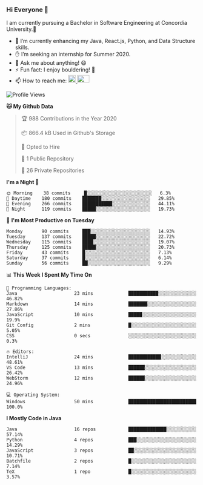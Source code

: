 ### Hi Everyone 👋
I am currently pursuing a Bachelor in Software Engineering at Concordia University.🏫

- 🌱 I’m currently enhancing my Java, React.js, Python, and Data Structure skills.
- ✋ I’m seeking an internship for Summer 2020.
- 💬 Ask me about anything! 😄
- ⚡ Fun fact: I enjoy bouldering! 🧗‍
- 📫 How to reach me: <a href="https://www.linkedin.com/in/siu-tong-ye/" target="_blank"> <img width="20px" width="32" src="https://cdn.jsdelivr.net/npm/simple-icons@v3/icons/linkedin.svg" /> </a> <a href="mailto:SiuTongYe@gmail.com" target="_blank"> <img height="20" width="32" src="https://cdn.jsdelivr.net/npm/simple-icons@v3/icons/gmail.svg" /> </a>

<!--START_SECTION:waka-->
![Profile Views](http://img.shields.io/badge/Profile%20Views-4-blue)

**🐱 My Github Data** 

> 🏆 988 Contributions in the Year 2020
 > 
> 📦 866.4 kB Used in Github's Storage 
 > 
> 💼 Opted to Hire
 > 
> 📜 1 Public Repository 
 > 
> 🔑 26 Private Repositories  
 > 
**I'm a Night 🦉** 

```text
🌞 Morning    38 commits     █░░░░░░░░░░░░░░░░░░░░░░░░   6.3% 
🌆 Daytime    180 commits    ███████░░░░░░░░░░░░░░░░░░   29.85% 
🌃 Evening    266 commits    ███████████░░░░░░░░░░░░░░   44.11% 
🌙 Night      119 commits    █████░░░░░░░░░░░░░░░░░░░░   19.73%

```
📅 **I'm Most Productive on Tuesday** 

```text
Monday       90 commits     ███░░░░░░░░░░░░░░░░░░░░░░   14.93% 
Tuesday      137 commits    █████░░░░░░░░░░░░░░░░░░░░   22.72% 
Wednesday    115 commits    ████░░░░░░░░░░░░░░░░░░░░░   19.07% 
Thursday     125 commits    █████░░░░░░░░░░░░░░░░░░░░   20.73% 
Friday       43 commits     █░░░░░░░░░░░░░░░░░░░░░░░░   7.13% 
Saturday     37 commits     █░░░░░░░░░░░░░░░░░░░░░░░░   6.14% 
Sunday       56 commits     ██░░░░░░░░░░░░░░░░░░░░░░░   9.29%

```


📊 **This Week I Spent My Time On** 

```text
💬 Programming Languages: 
Java                     23 mins             ███████████░░░░░░░░░░░░░░   46.82% 
Markdown                 14 mins             ███████░░░░░░░░░░░░░░░░░░   27.86% 
JavaScript               10 mins             █████░░░░░░░░░░░░░░░░░░░░   19.9% 
Git Config               2 mins              █░░░░░░░░░░░░░░░░░░░░░░░░   5.05% 
CSS                      0 secs              ░░░░░░░░░░░░░░░░░░░░░░░░░   0.3%

🔥 Editors: 
IntelliJ                 24 mins             ████████████░░░░░░░░░░░░░   48.61% 
VS Code                  13 mins             ██████░░░░░░░░░░░░░░░░░░░   26.42% 
WebStorm                 12 mins             ██████░░░░░░░░░░░░░░░░░░░   24.96%

💻 Operating System: 
Windows                  50 mins             █████████████████████████   100.0%

```

**I Mostly Code in Java** 

```text
Java                     16 repos            ██████████████░░░░░░░░░░░   57.14% 
Python                   4 repos             ███░░░░░░░░░░░░░░░░░░░░░░   14.29% 
JavaScript               3 repos             ██░░░░░░░░░░░░░░░░░░░░░░░   10.71% 
Batchfile                2 repos             █░░░░░░░░░░░░░░░░░░░░░░░░   7.14% 
TeX                      1 repo              █░░░░░░░░░░░░░░░░░░░░░░░░   3.57%

```



<!--END_SECTION:waka-->
